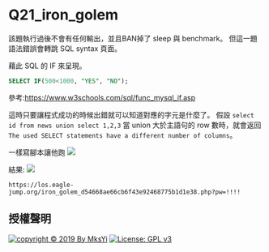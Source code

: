Q21_iron_golem
===

該題執行過後不會有任何輸出，並且BAN掉了 sleep 與 benchmark。
但這一題語法錯誤會轉跳 SQL syntax 頁面。

藉此 SQL 的 IF 來呈現。
```SQL
SELECT IF(500<1000, "YES", "NO");
```
參考:https://www.w3schools.com/sql/func_mysql_if.asp

這時只要讓程式成功的時候出錯就可以知道對應的字元是什麼了。
假設 `select id from news union select 1,2,3` 當 union 大於主語句的 row 數時，就會返回 `The used SELECT statements have a different number of columns`。

一樣寫腳本讓他跑
![](https://i.imgur.com/DFRXTEN.png)

結果:
![](https://i.imgur.com/CWbMzP9.png)

```
https://los.eagle-jump.org/iron_golem_d54668ae66cb6f43e92468775b1d1e38.php?pw=!!!!
```

## 授權聲明
[![copyright © 2019 By MksYi](https://img.shields.io/badge/copyright%20©-%202019%20By%20MksYi-blue.svg)](https://mks.tw/)
[![License: GPL v3](https://img.shields.io/badge/License-GPL%20v3-blue.svg)](https://www.gnu.org/licenses/gpl-3.0)